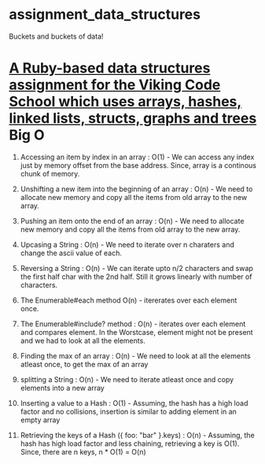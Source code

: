 # assignment_data_structures
Buckets and buckets of data!

[A Ruby-based data structures assignment for the Viking Code School which uses arrays, hashes, linked lists, structs, graphs and trees](http://www.vikingcodeschool.com)
Big O
=====
1. Accessing an item by index in an array
  : O(1) - We can access any index just by memory offset from the base address. Since, array is a continous chunk of memory.

2. Unshifting a new item into the beginning of an array
  : O(n) - We need to allocate new memory and copy all the items from old array to the new array.

3. Pushing an item onto the end of an array
  : O(n) - We need to  allocate new memory and copy all the items from old array to the new array.

4. Upcasing a String
  : O(n) - We need to iterate over n charaters and change the ascii value of each.

5. Reversing a String
  : O(n) - We can iterate upto n/2 characters and swap the first half char with the 2nd half. Still it grows linearly with number of characters.

6. The Enumerable#each method
  O(n) - itererates over each element once.

7. The Enumerable#include? method
  : O(n) - iterates over each element and compares element. In the Worstcase, element might not be present and we had to look at all the elements.

8. Finding the max of an array
  : O(n) - We need to look at all the elements atleast once, to get the max of an array

9. splitting a String
  : O(n) - We need to iterate atleast once and copy elements into a new array

10. Inserting a value to a Hash
  : O(1) - Assuming, the hash has a high load factor and no collisions, insertion is similar to adding element in an empty array

11. Retrieving the keys of a Hash ({ foo: "bar" }.keys)
  : O(n) - Assuming, the hash has high load factor and less chaining, retrieving a key is O(1). Since, there are n keys, n * O(1) = O(n)
